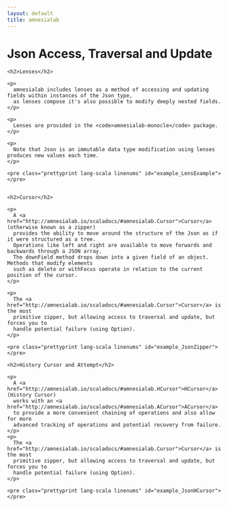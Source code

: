 ```yaml
---
layout: default
title: amnesialab
---
```


<div id="main">

  <script type="text/javascript">
    examples([
    'LensExample',
    'JsonZipper',
    'JsonHCursor',
    ]);
  </script>

  <h1>Json Access, Traversal and Update</h1>

  <div id="content">

    <h2>Lenses</h2>

    <p>
      amnesialab includes lenses as a method of accessing and updating fields within instances of the Json type,
      as lenses compose it's also possible to modify deeply nested fields.
    </p>

    <p>
      Lenses are provided in the <code>amnesialab-monocle</code> package.
    </p>

    <p>
      Note that Json is an immutable data type modification using lenses produces new values each time.
    </p>

    <pre class="prettyprint lang-scala linenums" id="example_LensExample">
    </pre>


    <h2>Cursor</h2>

    <p>
      A <a href="http://amnesialab.io/scaladocs/#amnesialab.Cursor">Cursor</a> (otherwise known as a zipper)
      provides the ability to move around the structure of the Json as if it were structured as a tree.
      Operations like left and right are available to move forwards and backwards through a JSON array.
      The downField method drops down into a given field of an object. Methods that modify elements
      such as delete or withFocus operate in relation to the current position of the cursor.
    </p>

    <p>
      The <a href="http://amnesialab.io/scaladocs/#amnesialab.Cursor">Cursor</a> is the most
      primitive zipper, but allowing access to traversal and update, but forces you to
      handle potential failure (using Option).
    </p>

    <pre class="prettyprint lang-scala linenums" id="example_JsonZipper">
    </pre>

    <h2>History Cursor and Attempt</h2>

    <p>
      A <a href="http://amnesialab.io/scaladocs/#amnesialab.HCursor">HCursor</a> (History Cursor)
      works with an <a href="http://amnesialab.io/scaladocs/#amnesialab.ACursor">ACursor</a>
      to provide a more convenient chaining of operations and also allow for more
      advanced tracking of operations and potential recovery from failure.
    </p>
    <p>
      The <a href="http://amnesialab.io/scaladocs/#amnesialab.Cursor">Cursor</a> is the most
      primitive zipper, but allowing access to traversal and update, but forces you to
      handle potential failure (using Option).
    </p>

    <pre class="prettyprint lang-scala linenums" id="example_JsonHCursor">
    </pre>

  </div>

</div>
